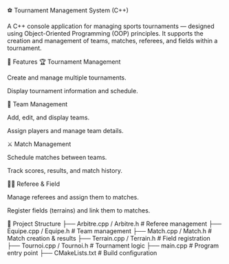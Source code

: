 ⚽ Tournament Management System (C++)

A C++ console application for managing sports tournaments — designed using Object-Oriented Programming (OOP) principles.
It supports the creation and management of teams, matches, referees, and fields within a tournament.

🧩 Features
🏆 Tournament Management

Create and manage multiple tournaments.

Display tournament information and schedule.

👥 Team Management

Add, edit, and display teams.

Assign players and manage team details.

⚔️ Match Management

Schedule matches between teams.

Track scores, results, and match history.

🧑‍⚖️ Referee & Field

Manage referees and assign them to matches.

Register fields (terrains) and link them to matches.

🧱 Project Structure
├── Arbitre.cpp / Arbitre.h     # Referee management
├── Equipe.cpp / Equipe.h       # Team management
├── Match.cpp / Match.h         # Match creation & results
├── Terrain.cpp / Terrain.h     # Field registration
├── Tournoi.cpp / Tournoi.h     # Tournament logic
├── main.cpp                    # Program entry point
├── CMakeLists.txt              # Build configuration
